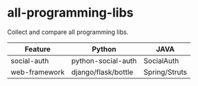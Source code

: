 all-programming-libs
====================

Collect and compare all programming libs.


| Feature        | Python                          | JAVA          |
|----------------|---------------------------------|---------------|
| social-auth    | python-social-auth              | SocialAuth    |
| web-framework  | django/flask/bottle             | Spring/Struts |
